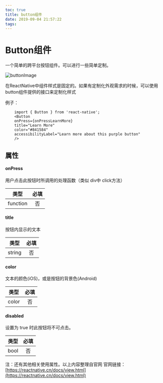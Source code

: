 ```yaml
---
toc: true
title: button组件
date: 2019-09-04 21:57:22
tags:
---
```


# Button组件

一个简单的跨平台按钮组件。可以进行一些简单定制。

![buttonImage](https://reactnative.cn/docs/assets/buttonExample.png)

在ReactNative中组件样式是固定的。如果有定制化外观需求的时候，可以使用button组件提供的接口来定制化样式

例子：
```
    import { Button } from 'react-native';
    <Button
    onPress={onPressLearnMore}
    title="Learn More"
    color="#841584"
    accessibilityLabel="Learn more about this purple button"
    />
```

## 属性

#### onPress

用户点击此按钮时所调用的处理函数（类似 div中 click方法）

类型|必填|
--|:--:|
function|否|

#### title

按钮内显示的文本

类型|必填|
--|:--:|
string|否|

#### color

文本的颜色(iOS)，或是按钮的背景色(Android)

类型|必填|
--|:--:|
color|否|

#### disabled

设置为 true 时此按钮将不可点击。

类型|必填|
--|:--:|
bool|否|

注：还有其他相关使用属性。以上内容整理自官网
    官网链接：[https://reactnative.cn/docs/view.html](https://reactnative.cn/docs/view.html)